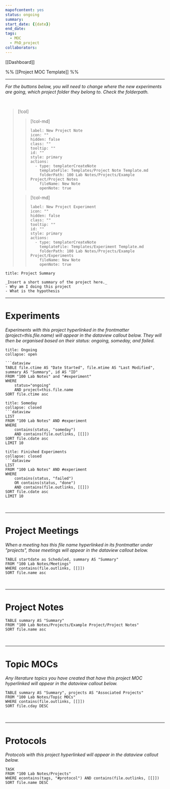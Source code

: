 ```yaml
---
mapofcontent: yes
status: ongoing
summary: 
start_date: {{date}}
end_date: 
tags:
  - MOC
  - PhD_project
collaborators:
---
```


[[Dashboard]] 

%% [[Project MOC Template]] %% 


---

_For the buttons below, you will need to change where the new experiments are going, which project folder they belong to. Check the folderpath._

<br> 

> [!col]
>
> > [!col-md]
> >
> > ```meta-bind-button
> > label: New Project Note
> > icon: ""
> > hidden: false
> > class: ""
> > tooltip: ""
> > id: ""
> > style: primary
> > actions:
> >   - type: templaterCreateNote
> >     templateFile: Templates/Project Note Template.md
> >     folderPath: 100 Lab Notes/Projects/Example Project/Project Notes
> >     fileName: New Note
> >     openNote: true
> > ```
>
> > [!col-md]
> >
> > ```meta-bind-button
> > label: New Project Experiment
> > icon: ""
> > hidden: false
> > class: ""
> > tooltip: ""
> > id: ""
> > style: primary
> > actions:
> >   - type: templaterCreateNote
> >     templateFile: Templates/Experiment Template.md
> >     folderPath: 100 Lab Notes/Projects/Example Project/Experiments
> >     fileName: New Note
> >     openNote: true
> > ```

```ad-abstract
title: Project Summary

_Insert a short summary of the project here._
- Why am I doing this project 
- What is the hypothesis 

```

---

# Experiments

_Experiments with this project hyperlinked in the frontmatter (project=this.file.name) will appear in the dataview callout below. They will then be organised based on their status: ongoing, someday, and failed._

```ad-note
title: Ongoing
collapse: open

```dataview 
TABLE file.ctime AS "Date Started", file.mtime AS "Last Modified", summary AS "Summary", id AS "ID"
FROM "100 Lab Notes" and "#experiment"
WHERE 
	status="ongoing" 
	AND project=this.file.name
SORT file.ctime asc 
```

```ad-question
title: Someday
collapse: closed
```dataview 
LIST 
FROM "100 Lab Notes" AND #experiment 
WHERE 
	contains(status, "someday")
	AND contains(file.outlinks, [[]])
SORT file.cdate asc
LIMIT 10
```

```ad-summary
title: Finished Experiments
collapse: closed
```dataview 
LIST 
FROM "100 Lab Notes" AND #experiment 
WHERE 
	contains(status, "failed")
	OR contains(status, "done")
	AND contains(file.outlinks, [[]])
SORT file.cdate asc
LIMIT 10
```

<br> 

---

# Project Meetings

_When a meeting has this file name hyperlinked in its frontmatter under "projects", those meetings will appear in the dataview callout below._ 

```dataview 
TABLE startdate as Scheduled, summary AS "Summary"
FROM "100 Lab Notes/Meetings" 
WHERE contains(file.outlinks, [[]])
SORT file.name asc 
```

<br>

---

# Project Notes

```dataview 
TABLE summary AS "Summary"
FROM "100 Lab Notes/Projects/Example Project/Project Notes"
SORT file.name asc
```

<br>

---

# Topic MOCs

_Any literature topics you have created that have this project MOC hyperlinked will appear in the dataview callout below._

```dataview
TABLE summary AS "Summary", projects AS "Associated Projects"
FROM "100 Lab Notes/Topic MOCs" 
WHERE contains(file.outlinks, [[]]) 
SORT file.cday DESC
```

<br>

---

# Protocols

_Protocols with this project hyperlinked will appear in the dataview callout below._

```dataview
TASK 
FROM "100 Lab Notes/Projects"  
WHERE econtains(tags, "#protocol") AND contains(file.outlinks, [[]])
SORT file.name DESC
```


